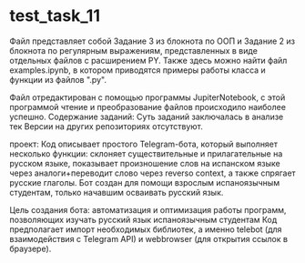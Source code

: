 # test_task_11
Файл представляет собой Задание 3 из блокнота по ООП и Задание 2 из блокнота по регулярным выражениям, представленных в виде отдельных файлов с расширением PY. Также здесь можно найти файл examples.ipynb, в котором приводятся примеры работы класса и функции из файлов ".py".

Файл отредактирован с помощью программы JupiterNotebook, с этой программой чтение и преобразование файлов происходило наиболее успешно. 
 Содержание заданий: 
 Суть заданий заключалась в анализе тек 
Версии на других репозиториях отсутствуют.

проект:
Код описывает простого Telegram-бота, который выполняет несколько функции: склоняет существительные и прилагательные на русском языке, показывает произношение слов на испанском языке через аналоги+переводит слово через reverso context, а также спрягает русские глаголы. Бот  создан для помощи взрослым испаноязычным студентам, только начавшим осваивать русский язык.

Цель создания бота: автоматизация и оптимизация работы программ, позволяющих изучать русский язык испаноязычным студентам
Код предполагает импорт необходимых библиотек, а именно telebot (для взаимодействия с Telegram API) и webbrowser (для открытия ссылок в браузере).
